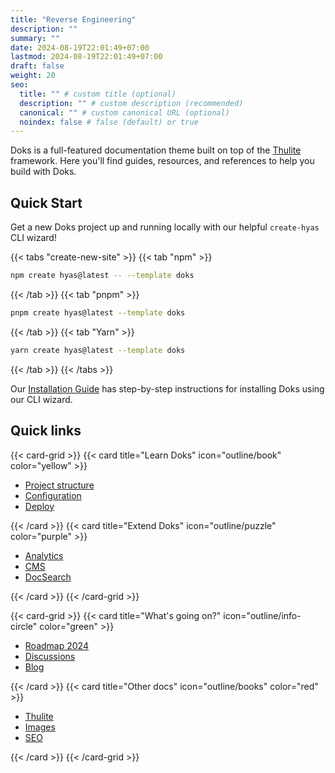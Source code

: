 ```yaml
---
title: "Reverse Engineering"
description: ""
summary: ""
date: 2024-08-19T22:01:49+07:00
lastmod: 2024-08-19T22:01:49+07:00
draft: false
weight: 20
seo:
  title: "" # custom title (optional)
  description: "" # custom description (recommended)
  canonical: "" # custom canonical URL (optional)
  noindex: false # false (default) or true
---
```


Doks is a full-featured documentation theme built on top of the [Thulite](https://thulite.io/) framework. Here you'll find guides, resources, and references to help you build with Doks.

## Quick Start

Get a new Doks project up and running locally with our helpful `create-hyas` CLI wizard!

{{< tabs "create-new-site" >}}
{{< tab "npm" >}}

```bash
npm create hyas@latest -- --template doks
```

{{< /tab >}}
{{< tab "pnpm" >}}

```bash
pnpm create hyas@latest --template doks
```

{{< /tab >}}
{{< tab "Yarn" >}}

```bash
yarn create hyas@latest --template doks
```

{{< /tab >}}
{{< /tabs >}}

Our [Installation Guide](/docs/start-here/installation/) has step-by-step instructions for installing Doks using our CLI wizard.

## Quick links

{{< card-grid >}}
{{< card title="Learn Doks" icon="outline/book" color="yellow" >}}

- [Project structure](/docs/basics/project-structure/)
- [Configuration](/docs/basics/configuration/)
- [Deploy](https://docs.thulite.io/guides/deploy/)

{{< /card >}}
{{< card title="Extend Doks" icon="outline/puzzle" color="purple" >}}

- [Analytics](https://docs.thulite.io/guides/analytics/)
- [CMS](https://docs.thulite.io/guides/cms/)
- [DocSearch](/docs/recipes/docsearch/)

{{< /card >}}
{{< /card-grid >}}

{{< card-grid >}}
{{< card title="What's going on?" icon="outline/info-circle" color="green" >}}

- [Roadmap 2024](https://github.com/orgs/gethyas/discussions/462)
- [Discussions](https://github.com/gethyas/doks/discussions)
- [Blog](/blog/example-post/)

{{< /card >}}
{{< card title="Other docs" icon="outline/books" color="red" >}}

- [Thulite](https://docs.thulite.io/)
- [Images](https://images.thulite.io/)
- [SEO](https://seo.thulite.io/)

{{< /card >}}
{{< /card-grid >}}
